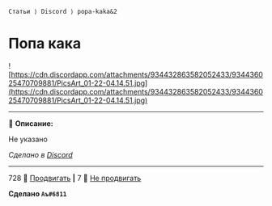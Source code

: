 `Статьи ⟩ Discord ⟩ popa-kaka&2`

# Попа кака

![https://cdn.discordapp.com/attachments/934432863582052433/934436025470709881/PicsArt_01-22-04.14.51.jpg](https://cdn.discordapp.com/attachments/934432863582052433/934436025470709881/PicsArt_01-22-04.14.51.jpg)

***

💬 **Описание:**

Не указано

*Сделано в [Discord](https://discord.gg/9Qqsy2kqQV)*

***

728 🔺 [Продвигать](#) **|** 7 🔻 [Не продвигать](#)

**Сделано `Аъ#6811`**
